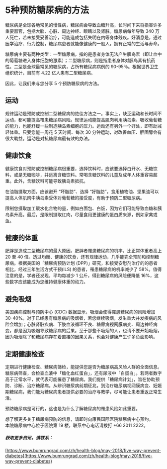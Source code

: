 # 5种预防糖尿病的方法
糖尿病是全球各地常见的慢性病，糖尿病会导致血糖升高，长时间下来将损害许多重要器官，包括大脑、心脏、周边神经、眼睛以及肾脏。糖尿病每年导致 340 万人死亡，若未接受妥善治疗，可能造成包括失明在内等身体残疾。好消息是，通过医学治疗、行为控制，糖尿病患者就能像健康的一般人，拥有正常的生活与寿命。

糖尿病主要有两种类型：一型糖尿病，指的是患者身体无法产生胰岛素（即让血中的葡萄糖进入身体细胞的激素）；二型糖尿病，则是指患者身体对胰岛素有抗药性。二型是全球最常见的糖尿病，占所有糖尿病病例的 90-95％。根据世界卫生组织统计，目前有 4.22 亿人患有二型糖尿病。  

因此，让我们来与您分享 5 个预防糖尿病的方法。

## 运动

规律运动是预防或控制二型糖尿病的绝佳方法之一。事实上，缺乏运动和长时间不运动，都可能提高罹患糖尿病风险。规律运动能提高肌肉利用胰岛素、吸收葡萄糖的能力，也能舒缓一些制造胰岛素细胞的压力。运动还有另外一个好处，即有助减轻体重。只要您能一周花 5 天时间、每次 30 分钟运动，对改善血压、胆固醇会有很大助益。运动是对抗糖尿病最有效的办法。

## 健康饮食

健康饮食对预防或控制糖尿病很重要，选择饮料时，应该要选择白开水、无糖饮料，或是无糖咖啡，并远离含糖饮料。常喝含糖饮料的儿童及成年人体重容易超重。此外，含糖饮料可能导致胰岛素抵抗。

在油脂摄取方面，应该避开 “坏脂肪”、选择 “好脂肪”，食用植物油、坚果油可以提高人体肌肉中胰岛素受体对葡萄糖的接受度，有助于预防二型糖尿病。

限制您摄取加工碳水化合物的量，例如白面包、白饭，因为它们可能导致血糖和胰岛素升高。最后，是限制摄取红肉，尽量食用更健康的蛋白质来源，例如家禽或鱼。

## 健康的体重

肥胖是造成二型糖尿病的最大原因。肥胖者罹患糖尿病的机率，比正常体重者高上 20 至 40 倍。透过均衡、健康的饮食，还有规律运动，几乎能完全预防和控制糖尿病。根据美国的「糖尿病预防计划 (DPP)」研究，和接受安慰剂治疗的的患者相比，经过三年生活方式干预(ILS) 的患者，罹患糖尿病的机率减少了 58%。值得注意的是，学者还发现，平均每减少 1 公斤，得到糖尿病的风险便降低 16%，这些数字应该能成为您维持健康体重的动力。

## 避免吸烟

美国疾病控制与预防中心 (CDC) 数据显示，吸烟会使得罹患糖尿病的风险增加 30-40%。对于已经患有糖尿病的吸烟者，若您继续吸烟，发生重大并发疾病的风险会增加；心脏肾脏疾病、下肢血液循环不良、糖尿病视网膜病变、周边神经病变，都是因为吸烟导致糖尿病的后果。至于那些不吸烟的人，也请不要开始吸烟，因为吸烟除了和糖尿病存在着直接的因果关系，也会对健康产生许多负面影响。

## 定期健康检查

定期进行健康检查、糖尿病筛检，能提供您是否为糖尿病高风险人群的全面信息。糖尿病筛查，会检查血液中「糖化血红蛋白」，还有尿液中「白蛋白」。若两者数字高于正常水平，就代表可能罹患了糖尿病。我们提供「糖尿病计划」，旨在协助预防、诊断、治疗糖尿病。从辨识糖尿病前期征兆，到治疗糖尿病视网膜病变、妊娠期糖尿病，我们能为糖尿病患者提供必要的治疗与教学，尽可能让患者重返正常生活。

预防糖尿病是可行的，这也是为什么了解糖尿病的罹患风险如此重要。  

想了解更多关于糖尿病预防的信息，请即时向康民国际医院糖尿病中心预约。  
本院糖尿病中心位于医院第 19 楼，联系中心电话请拨打 +66 2011 2222。

##### 获取更多资讯，请联系：

 [https://www.bumrungrad.com/zh/health-blog/may-2018/five-way-prevent-diabetes](https://www.bumrungrad.com/zh/health-blog/may-2018/five-way-prevent-diabetes)
